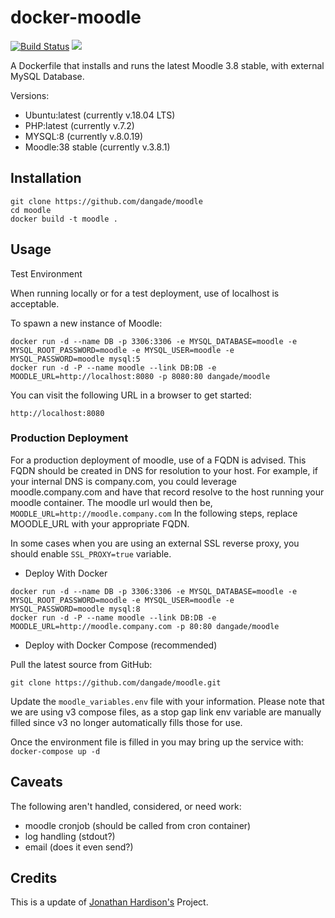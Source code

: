 docker-moodle
=============
[![Build Status](https://dev.azure.com/jmhardison/Docker%20Moodle/_apis/build/status/jmhardison.docker-moodle?branchName=master)](https://dev.azure.com/jmhardison/Docker%20Moodle/_build/latest?definitionId=1) [![](https://images.microbadger.com/badges/image/jhardison/moodle.svg)](https://microbadger.com/images/jhardison/moodle "Get your own image badge on microbadger.com")

A Dockerfile that installs and runs the latest Moodle 3.8 stable, with external MySQL Database.

Versions:
- Ubuntu:latest (currently v.18.04 LTS)
- PHP:latest (currently v.7.2)
- MYSQL:8 (currently v.8.0.19)
- Moodle:38 stable (currently v.3.8.1)

## Installation

```
git clone https://github.com/dangade/moodle
cd moodle
docker build -t moodle .
```

## Usage

Test Environment

When running locally or for a test deployment, use of localhost is acceptable.

To spawn a new instance of Moodle:

```
docker run -d --name DB -p 3306:3306 -e MYSQL_DATABASE=moodle -e MYSQL_ROOT_PASSWORD=moodle -e MYSQL_USER=moodle -e MYSQL_PASSWORD=moodle mysql:5
docker run -d -P --name moodle --link DB:DB -e MOODLE_URL=http://localhost:8080 -p 8080:80 dangade/moodle
```

You can visit the following URL in a browser to get started:

```
http://localhost:8080 
```

### Production Deployment

For a production deployment of moodle, use of a FQDN is advised. This FQDN should be created in DNS for resolution to your host. For example, if your internal DNS is company.com, you could leverage moodle.company.com and have that record resolve to the host running your moodle container. The moodle url would then be, `MOODLE_URL=http://moodle.company.com`
In the following steps, replace MOODLE_URL with your appropriate FQDN.

In some cases when you are using an external SSL reverse proxy, you should enable `SSL_PROXY=true` variable.

* Deploy With Docker
```
docker run -d --name DB -p 3306:3306 -e MYSQL_DATABASE=moodle -e MYSQL_ROOT_PASSWORD=moodle -e MYSQL_USER=moodle -e MYSQL_PASSWORD=moodle mysql:8
docker run -d -P --name moodle --link DB:DB -e MOODLE_URL=http://moodle.company.com -p 80:80 dangade/moodle
```

* Deploy with Docker Compose (recommended)

Pull the latest source from GitHub:
```
git clone https://github.com/dangade/moodle.git
```

Update the `moodle_variables.env` file with your information. Please note that we are using v3 compose files, as a stop gap link env variable are manually filled since v3 no longer automatically fills those for use.

Once the environment file is filled in you may bring up the service with:
`docker-compose up -d`

## Caveats
The following aren't handled, considered, or need work: 
* moodle cronjob (should be called from cron container)
* log handling (stdout?)
* email (does it even send?)

## Credits

This is a update of [Jonathan Hardison's](https://github.com/jmhardison/docker-moodle) Project.

